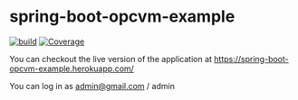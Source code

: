 # spring-boot-opcvm-example
[![build](https://github.com/qlefevre/spring-boot-opcvm-example/actions/workflows/build.yml/badge.svg)](https://github.com/qlefevre/spring-boot-opcvm-example/actions/workflows/build.yml)
[![Coverage](https://codecov.io/gh/qlefevre/spring-boot-opcvm-example/branch/master/graph/badge.svg)](https://codecov.io/gh/qlefevre/spring-boot-opcvm-example)

You can checkout the live version of the application at https://spring-boot-opcvm-example.herokuapp.com/

You can log in as admin@gmail.com / admin
